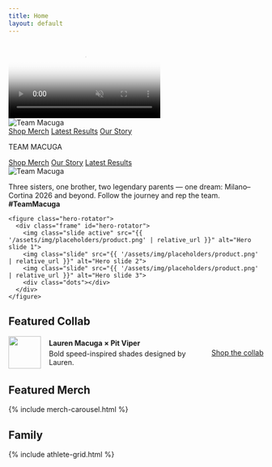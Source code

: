 ```yaml
---
title: Home
layout: default
---
```


<!-- Full-bleed hero video -->
<div class="full-bleed hero-video">
  <video autoplay muted loop playsinline
         poster="{{ '/assets/img/hero/poster.jpg' | relative_url }}">
    <source src="{{ '/assets/video/hero.mp4' | relative_url }}" type="video/mp4">
  </video>
</div>

<!-- Logo + CTAs under the video -->
<div class="container">
  <img class="hero-logo" src="{{ '/assets/img/logo-full-color.png' | relative_url }}" alt="Team Macuga">

  <div class="hero-cta-row">
    <a class="btn primary" href="{{ '/shop/'    | relative_url }}">Shop Merch</a>
    <a class="btn"          href="{{ '/updates/#results' | relative_url }}">Latest Results</a>
    <a class="btn"          href="{{ '/story/'  | relative_url }}">Our Story</a>
  </div>
</div>


  <!-- Optional overlay text/button; delete if you want pure video -->
  <div class="hero-video__overlay container">
    <p class="hero-video__tag">TEAM MACUGA</p>
    <div class="hero-video__cta">
      <a class="btn primary" href="{{ '/shop/' | relative_url }}">Shop Merch</a>
      <a class="btn" href="{{ '/our story/' | relative_url }}">Our Story</a>
      <a class="btn" href="{{ '/updates/' | relative_url }}">Latest Results</a>
    </div>
  </div>
</section>


<section class="hero">
  <div class="container hero-grid">
    <div>
      <img class="hero-logo" src="{{ '/assets/img/logo-full-color.png' | relative_url }}" alt="Team Macuga">
      <p class="tagline">Three sisters, one brother, two legendary parents — one dream: Milano–Cortina 2026 and beyond. Follow the journey and rep the team. <strong>#TeamMacuga</strong></p>
    </div>

    <figure class="hero-rotator">
      <div class="frame" id="hero-rotator">
        <img class="slide active" src="{{ '/assets/img/placeholders/product.png' | relative_url }}" alt="Hero slide 1">
        <img class="slide" src="{{ '/assets/img/placeholders/product.png' | relative_url }}" alt="Hero slide 2">
        <img class="slide" src="{{ '/assets/img/placeholders/product.png' | relative_url }}" alt="Hero slide 3">
        <div class="dots"></div>
      </div>
    </figure>
  </div>
</section>

<script>
(function(){
  const wrap=document.getElementById('hero-rotator'); if(!wrap) return;
  const slides=[...wrap.querySelectorAll('.slide')], dots=wrap.querySelector('.dots');
  let i=0; slides.forEach((_,k)=>{const b=document.createElement('button');if(k===0)b.classList.add('active');b.onclick=()=>go(k);dots.appendChild(b);});
  function go(n){i=n;slides.forEach((s,k)=>s.classList.toggle('active',k===i));dots.querySelectorAll('button').forEach((d,k)=>d.classList.toggle('active',k===i));}
  setInterval(()=>go((i+1)%slides.length),5000);
})();
</script>

<section class="container">
  <h2 class="section-title">Featured Collab</h2>
  <div class="card" style="display:flex;gap:16px;align-items:center">
    <img src="{{ '/assets/img/logo-mark-color.png' | relative_url }}" alt="" style="width:64px;height:64px">
    <div style="flex:1">
      <strong>Lauren Macuga × Pit Viper</strong>
      <p class="muted" style="margin:4px 0 0">Bold speed-inspired shades designed by Lauren.</p>
    </div>
    <a class="btn primary" href="#">Shop the collab</a>
  </div>
</section>

<div class="section-gap"></div>  <!-- ← added spacer -->

<section class="container">
  <h2 class="section-title">Featured Merch</h2>
  {% include merch-carousel.html %}
</section>

<section class="container">
  <h2 class="section-title">Family</h2>
  {% include athlete-grid.html %}
</section>
